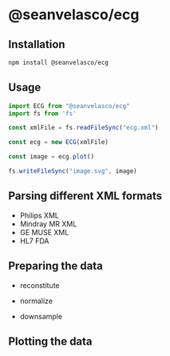 # @seanvelasco/ecg

## Installation

```bash
npm install @seanvelasco/ecg
```

## Usage

```typescript
import ECG from "@seanvelasco/ecg"
import fs from 'fs'

const xmlFile = fs.readFileSync("ecg.xml")

const ecg = new ECG(xmlFile)

const image = ecg.plot()

fs.writeFileSync("image.svg", image)

```


## Parsing different XML formats

- Philips XML
- Mindray MR XML
- GE MUSE XML
- HL7 FDA

## Preparing the data

- reconstitute

- normalize

- downsample

## Plotting the data